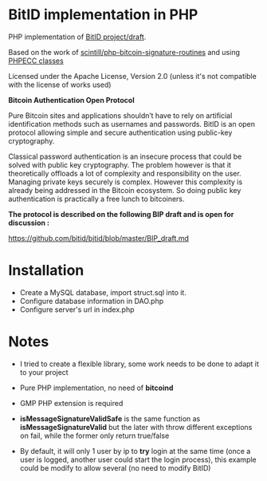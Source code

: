 BitID implementation in PHP
===========================

PHP implementation of [BitID project/draft](https://github.com/bitid/bitid).

Based on the work of [scintill/php-bitcoin-signature-routines](https://github.com/scintill/php-bitcoin-signature-routines) and using [PHPECC classes](https://github.com/mdanter/phpecc)

Licensed under the Apache License, Version 2.0 (unless it's not compatible with the license of works used)

**Bitcoin Authentication Open Protocol**

Pure Bitcoin sites and applications shouldn’t have to rely on artificial identification methods such as usernames and passwords. BitID is an open protocol allowing simple and secure authentication using public-key cryptography.

Classical password authentication is an insecure process that could be solved with public key cryptography. The problem however is that it theoretically offloads a lot of complexity and responsibility on the user. Managing private keys securely is complex. However this complexity is already being addressed in the Bitcoin ecosystem. So doing public key authentication is practically a free lunch to bitcoiners.

**The protocol is described on the following BIP draft and is open for discussion :**

https://github.com/bitid/bitid/blob/master/BIP_draft.md


Installation
============
* Create a MySQL database, import struct.sql into it.
* Configure database information in DAO.php
* Configure server's url in index.php


Notes
=====
* I tried to create a flexible library, some  work needs to be done to adapt it to your project

* Pure PHP implementation, no need of **bitcoind**

* GMP PHP extension is required

* **isMessageSignatureValidSafe** is the same function as **isMessageSignatureValid** but the later with throw different exceptions on fail, while the former only return true/false

* By default, it will only 1 user by ip to **try** login at the same time (once a user is logged, another user could start the login process), this example could be modify to allow several (no need to modify BitID)




